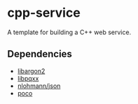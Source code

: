 # cpp-service

A template for building a C++ web service.

## Dependencies

- [libargon2](https://github.com/P-H-C/phc-winner-argon2)
- [libpqxx](https://github.com/jtv/libpqxx)
- [nlohmann/json](https://github.com/nlohmann/json)
- [poco](https://github.com/pocoproject/poco)

